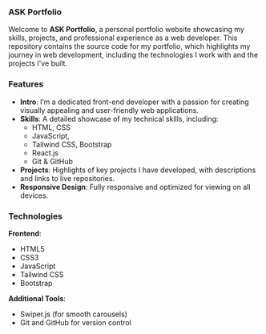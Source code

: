 ### ASK Portfolio

Welcome to **ASK Portfolio**, a personal portfolio website showcasing my skills, projects, and professional experience as a web developer. This repository contains the source code for my portfolio, which highlights my journey in web development, including the technologies I work with and the projects I've built.

### Features

- **Intro**: I’m a dedicated front-end developer with a passion for creating visually appealing and user-friendly web applications. 
- **Skills**: A detailed showcase of my technical skills, including:
  - HTML, CSS
  - JavaScript, 
  - Tailwind CSS, Bootstrap
  - React.js
  - Git & GitHub
- **Projects**: Highlights of key projects I have developed, with descriptions and links to live repositories.
- **Responsive Design**: Fully responsive and optimized for viewing on all devices.

### Technologies

**Frontend**:
  - HTML5
  - CSS3
  - JavaScript
  - Tailwind CSS
  - Bootstrap

**Additional Tools**:
  - Swiper.js (for smooth carousels)
  - Git and GitHub for version control

